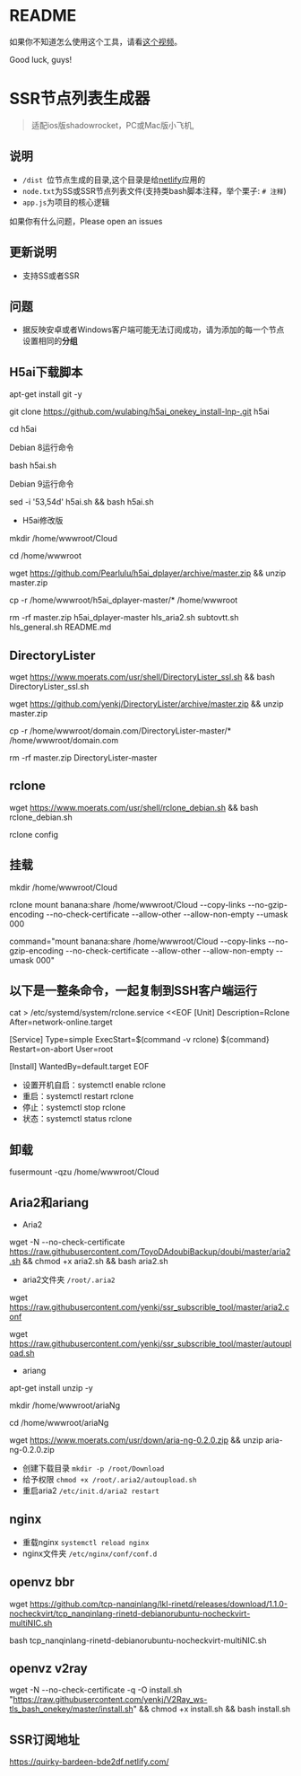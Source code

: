 # README
如果你不知道怎么使用这个工具，请看[这个视频](https://www.youtube.com/watch?v=1Pm2gzSDaX0)。

Good luck, guys!

# SSR节点列表生成器
> 适配ios版shadowrocket，PC或Mac版小飞机,

## 说明
- `/dist `位节点生成的目录,这个目录是给[netlify](https://app.netlify.com/)应用的
- `node.txt`为SS或SSR节点列表文件(支持类bash脚本注释，举个栗子: `# 注释`)
- `app.js`为项目的核心逻辑

如果你有什么问题，Please open an issues


## 更新说明
- 支持SS或者SSR

## 问题
- 据反映安卓或者Windows客户端可能无法订阅成功，请为添加的每一个节点设置相同的**分组**

## H5ai下载脚本
apt-get install git -y

git clone https://github.com/wulabing/h5ai_onekey_install-lnp-.git h5ai

cd h5ai

Debian 8运行命令

bash h5ai.sh
 
Debian 9运行命令

sed -i '53,54d' h5ai.sh && bash h5ai.sh

- H5ai修改版

mkdir /home/wwwroot/Cloud

cd /home/wwwroot

wget https://github.com/Pearlulu/h5ai_dplayer/archive/master.zip && unzip master.zip

cp -r  /home/wwwroot/h5ai_dplayer-master/* /home/wwwroot

rm -rf master.zip h5ai_dplayer-master hls_aria2.sh subtovtt.sh hls_general.sh README.md

## DirectoryLister
wget https://www.moerats.com/usr/shell/DirectoryLister_ssl.sh && bash DirectoryLister_ssl.sh

wget https://github.com/yenkj/DirectoryLister/archive/master.zip && unzip master.zip

cp -r  /home/wwwroot/domain.com/DirectoryLister-master/* /home/wwwroot/domain.com

rm -rf master.zip DirectoryLister-master

## rclone
wget https://www.moerats.com/usr/shell/rclone_debian.sh && bash rclone_debian.sh

rclone config
## 挂载

mkdir /home/wwwroot/Cloud

rclone mount banana:share /home/wwwroot/Cloud --copy-links --no-gzip-encoding --no-check-certificate --allow-other --allow-non-empty --umask 000

command="mount banana:share /home/wwwroot/Cloud --copy-links --no-gzip-encoding --no-check-certificate --allow-other --allow-non-empty --umask 000"
## 以下是一整条命令，一起复制到SSH客户端运行

cat > /etc/systemd/system/rclone.service <<EOF
[Unit]
Description=Rclone
After=network-online.target

[Service]
Type=simple
ExecStart=$(command -v rclone) ${command}
Restart=on-abort
User=root

[Install]
WantedBy=default.target
EOF

- 设置开机自启：systemctl enable rclone
- 重启：systemctl restart rclone
- 停止：systemctl stop rclone
- 状态：systemctl status rclone  

## 卸载

fusermount -qzu /home/wwwroot/Cloud
## Aria2和ariang
- Aria2

wget -N --no-check-certificate https://raw.githubusercontent.com/ToyoDAdoubiBackup/doubi/master/aria2.sh && chmod +x aria2.sh && bash aria2.sh
- aria2文件夹 `/root/.aria2`    

wget https://raw.githubusercontent.com/yenkj/ssr_subscrible_tool/master/aria2.conf

wget https://raw.githubusercontent.com/yenkj/ssr_subscrible_tool/master/autoupload.sh
- ariang

apt-get install unzip -y

mkdir /home/wwwroot/ariaNg  

cd /home/wwwroot/ariaNg

wget https://www.moerats.com/usr/down/aria-ng-0.2.0.zip && unzip aria-ng-0.2.0.zip  
- 创建下载目录 `mkdir -p /root/Download`  
- 给予权限 `chmod +x /root/.aria2/autoupload.sh`
- 重启aria2 `/etc/init.d/aria2 restart`


## nginx
- 重载nginx `systemctl reload nginx`      
- nginx文件夹 `/etc/nginx/conf/conf.d`         
## openvz bbr
wget https://github.com/tcp-nanqinlang/lkl-rinetd/releases/download/1.1.0-nocheckvirt/tcp_nanqinlang-rinetd-debianorubuntu-nocheckvirt-multiNIC.sh

bash tcp_nanqinlang-rinetd-debianorubuntu-nocheckvirt-multiNIC.sh
## openvz v2ray
wget -N --no-check-certificate -q -O install.sh "https://raw.githubusercontent.com/yenkj/V2Ray_ws-tls_bash_onekey/master/install.sh" && chmod +x install.sh && bash install.sh

## SSR订阅地址
https://quirky-bardeen-bde2df.netlify.com/


